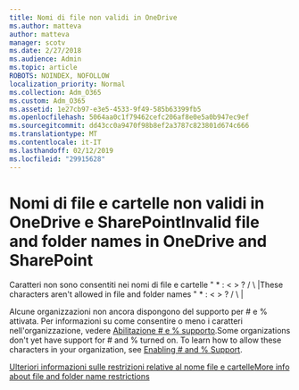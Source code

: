 ```yaml
---
title: Nomi di file non validi in OneDrive
ms.author: matteva
author: matteva
manager: scotv
ms.date: 2/27/2018
ms.audience: Admin
ms.topic: article
ROBOTS: NOINDEX, NOFOLLOW
localization_priority: Normal
ms.collection: Adm_O365
ms.custom: Adm_O365
ms.assetid: 1e27cb97-e3e5-4533-9f49-585b63399fb5
ms.openlocfilehash: 5064aa0c1f79462cefc206af8e0e5a0b947ec9ef
ms.sourcegitcommit: dd43cc0a9470f98b8ef2a3787c823801d674c666
ms.translationtype: MT
ms.contentlocale: it-IT
ms.lasthandoff: 02/12/2019
ms.locfileid: "29915628"
---
```

# <a name="invalid-file-and-folder-names-in-onedrive-and-sharepoint"></a><span data-ttu-id="3a307-102">Nomi di file e cartelle non validi in OneDrive e SharePoint</span><span class="sxs-lookup"><span data-stu-id="3a307-102">Invalid file and folder names in OneDrive and SharePoint</span></span>

<span data-ttu-id="3a307-p101">Caratteri non sono consentiti nei nomi di file e cartelle " \* : \< \> ? / \ |</span><span class="sxs-lookup"><span data-stu-id="3a307-p101">These characters aren't allowed in file and folder names " \* : \< \> ? / \ |</span></span> 
  
<span data-ttu-id="3a307-p102">Alcune organizzazioni non ancora dispongono del supporto per # e % attivata. Per informazioni su come consentire o meno i caratteri nell'organizzazione, vedere [Abilitazione # e % supporto](https://go.microsoft.com/fwlink/?linkid=862611).</span><span class="sxs-lookup"><span data-stu-id="3a307-p102">Some organizations don't yet have support for # and % turned on. To learn how to allow these characters in your organization, see [Enabling # and % Support](https://go.microsoft.com/fwlink/?linkid=862611).</span></span> 
  
[<span data-ttu-id="3a307-107">Ulteriori informazioni sulle restrizioni relative al nome file e cartelle</span><span class="sxs-lookup"><span data-stu-id="3a307-107">More info about file and folder name restrictions</span></span>](https://go.microsoft.com/fwlink/?linkid=866430)
  

